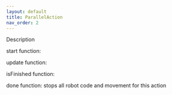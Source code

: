 ```yaml
---
layout: default
title: ParallelAction
nav_order: 2
---
```


Description

start function:
  
update function:

isFinished function:

done function:
  stops all robot code and movement for this action

